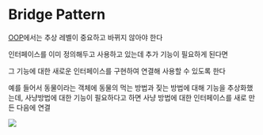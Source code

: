 # Bridge Pattern

[OOP](ToDo/OOP.md)에서는 추상 레벨이 중요하고 바뀌지 않아야 한다

인터페이스를 이미 정의해두고 사용하고 있는데 추가 기능이 필요하게 된다면 

그 기능에 대한 새로운 인터페이스를 구현하여 연결해 사용할 수 있도록 한다

예를 들어서 동물이라는 객체에 동물의 먹는 방법과 짖는 방법에 대해 기능을 추상화했는데, 사냥방법에 대한 기능이 필요하다고 하면 사냥 방법에 대한 인터페이스를 새로 만든 다음에 연결

![](https://i.imgur.com/DSSlXLU.png)
